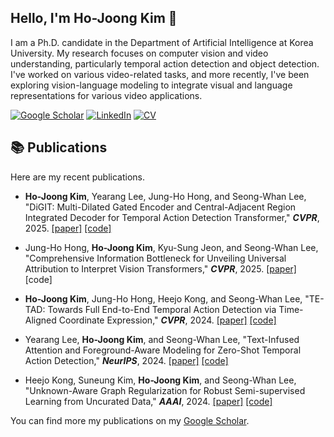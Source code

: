 
## Hello, I'm Ho-Joong Kim 👋

I am a Ph.D. candidate in the Department of Artificial Intelligence at Korea University.
My research focuses on computer vision and video understanding, particularly temporal action detection and object detection.
I've worked on various video-related tasks, and more recently, I've been exploring vision-language modeling to integrate visual and language representations for various video applications.

[![Google Scholar](https://img.shields.io/badge/Google%20Scholar-4285F4?style=for-the-logo&logo=google-scholar&logoColor=white)](https://scholar.google.com/citations?user=magC6DgAAAAJ&hl=ko)
[![LinkedIn](https://img.shields.io/badge/LinkedIn-0077B5?style=for-the-logo&logo=linkedin&logoColor=white)](https://www.linkedin.com/in/ho-joong-kim-a545212b8)
[![CV](https://img.shields.io/badge/CV-FF7139?style=for-the-logo&logo=readdotcv&logoColor=white)](https://dotori-hj.github.io/CV.pdf)

## 📚 Publications

Here are my recent publications.

- **Ho-Joong Kim**, Yearang Lee, Jung-Ho Hong, and Seong-Whan Lee, "DiGIT: Multi-Dilated Gated Encoder and Central-Adjacent Region Integrated Decoder for Temporal Action Detection Transformer," **_CVPR_**, 2025. [[paper]](https://arxiv.org/abs/2505.05711) [[code]](https://github.com/Dotori-HJ/DiGIT)

- Jung-Ho Hong, **Ho-Joong Kim**, Kyu-Sung Jeon, and Seong-Whan Lee, "Comprehensive Information Bottleneck for Unveiling Universal Attribution to Interpret Vision Transformers," **_CVPR_**, 2025. [[paper]](https://openaccess.thecvf.com/content/CVPR2025/papers/Hong_Comprehensive_Information_Bottleneck_for_Unveiling_Universal_Attribution_to_Interpret_Vision_CVPR_2025_paper.pdf) [code]

- **Ho-Joong Kim**, Jung-Ho Hong, Heejo Kong, and Seong-Whan Lee, "TE-TAD: Towards Full End-to-End Temporal Action Detection via Time-Aligned Coordinate Expression," **_CVPR_**, 2024. [[paper]](https://arxiv.org/abs/2404.02405) [[code]](https://github.com/Dotori-HJ/TE-TAD)

- Yearang Lee, **Ho-Joong Kim**, and Seong-Whan Lee, "Text-Infused Attention and Foreground-Aware Modeling for Zero-Shot Temporal Action Detection," **_NeurIPS_**, 2024. [[paper]](https://openreview.net/forum?id=kS9dciADtY) [[code]](https://github.com/YearangLee/Ti-FAD)

- Heejo Kong, Suneung Kim, **Ho-Joong Kim**, and Seong-Whan Lee, "Unknown-Aware Graph Regularization for Robust Semi-supervised Learning from Uncurated Data," **_AAAI_**, 2024. [[paper]](https://ojs.aaai.org/index.php/AAAI/article/view/29227) [[code]](https://github.com/heejokong/UAGreg)

You can find more my publications on my [Google Scholar](https://scholar.google.com/citations?user=magC6DgAAAAJ&hl=ko).

<!-- ### Languages or Tools

- C/C++
- Python
- OpenCV
- Pytorch -->

<!-- ![Ho-Joong's GitHub stats](https://github-readme-stats.vercel.app/api?username=dotori-hj&show_icons=true&hide_border=True&include_all_commits=True&hide=prs) -->
